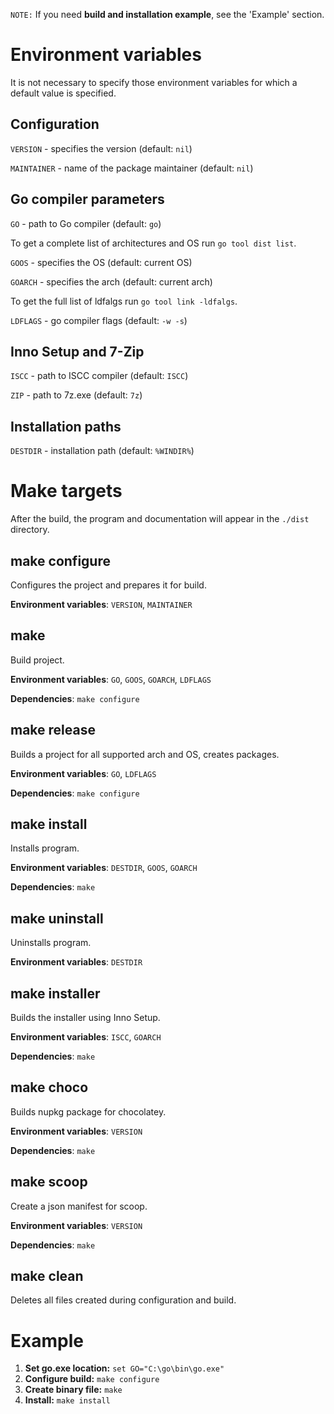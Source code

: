 `NOTE:` If you need **build and installation example**, see the 'Example' section.

# Environment variables
It is not necessary to specify those environment variables for which a default value is specified.

## Configuration
`VERSION` - specifies the version (default: `nil`)

`MAINTAINER` - name of the package maintainer (default: `nil`)

## Go compiler parameters
`GO` - path to Go compiler (default: `go`)

To get a complete list of architectures and OS run `go tool dist list`.

`GOOS` - specifies the OS (default: current OS)

`GOARCH` - specifies the arch (default: current arch)

To get the full list of ldfalgs run `go tool link -ldfalgs`.

`LDFLAGS` - go compiler flags (default: `-w -s`)

## Inno Setup and 7-Zip
`ISCC` - path to ISCC compiler (default: `ISCC`)

`ZIP` - path to 7z.exe (default: `7z`)

## Installation paths
`DESTDIR` - installation path (default: `%WINDIR%`)

# Make targets
After the build, the program and documentation will appear in the `./dist` directory.

## make configure
Configures the project and prepares it for build.

**Environment variables**: `VERSION`, `MAINTAINER`

## make
Build project.

**Environment variables**: `GO`, `GOOS`, `GOARCH`, `LDFLAGS`

**Dependencies**: `make configure`

## make release
Builds a project for all supported arch and OS, creates packages.

**Environment variables**: `GO`, `LDFLAGS`

**Dependencies**: `make configure`

## make install
Installs program.

**Environment variables**: `DESTDIR`, `GOOS`, `GOARCH`

**Dependencies**: `make`

## make uninstall
Uninstalls program.

**Environment variables**: `DESTDIR`

## make installer
Builds the installer using Inno Setup.

**Environment variables**: `ISCC`, `GOARCH`

**Dependencies**: `make`

## make choco
Builds nupkg package for chocolatey.

**Environment variables**: `VERSION`

**Dependencies**: `make`

## make scoop
Create a json manifest for scoop.

**Environment variables**: `VERSION`

**Dependencies**: `make`

## make clean
Deletes all files created during configuration and build.

# Example
1. **Set go.exe location:** `set GO="C:\go\bin\go.exe"`
2. **Configure build:** `make configure`
3. **Create binary file:** `make`
4. **Install:** `make install`
